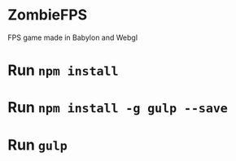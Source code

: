 # ZombieFPS

FPS game made in Babylon and Webgl














# Run `npm install`
# Run `npm install -g gulp --save`
# Run `gulp`
